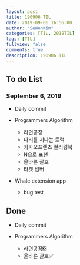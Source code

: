 ```yaml
---
layout: post
title: 190906 TIL
date: 2019-09-06 16:56:00
author: "SeWonKim"
categories: [TIL, 2019TIL]
tags: [TIL]
fullview: false
comments: true
description: 190906 TIL
---
```


## To do List

### September 6, 2019

- Daily commit
- Programmers Algorithm

  - 라면공장
  - 다리를 지나는 트럭
  - 카카오프렌즈 컬러링북
  - N으로 표현
  - 올바른 괄호
  - 타겟 넘버

- Whale extension app
  - bug test

## Done

- Daily commit
- Programmers Algorithm

  - 라면공장❎
  - 올바른 괄호✅
